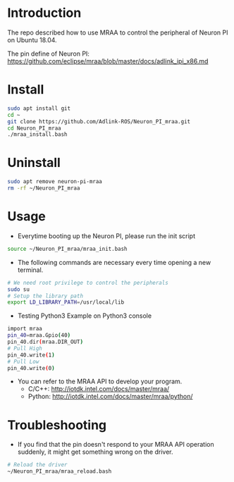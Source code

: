# Introduction

The repo described how to use MRAA to control the peripheral of Neuron PI on Ubuntu 18.04.

The pin define of Neuron PI: https://github.com/eclipse/mraa/blob/master/docs/adlink_ipi_x86.md

# Install

```bash
sudo apt install git
cd ~
git clone https://github.com/Adlink-ROS/Neuron_PI_mraa.git
cd Neuron_PI_mraa
./mraa_install.bash
```

# Uninstall

```bash
sudo apt remove neuron-pi-mraa
rm -rf ~/Neuron_PI_mraa
```

# Usage

* Everytime booting up the Neuron PI, please run the init script

```bash
source ~/Neuron_PI_mraa/mraa_init.bash
```

* The following commands are necessary every time opening a new terminal.

```bash
# We need root privilege to control the peripherals
sudo su
# Setup the library path
export LD_LIBRARY_PATH=/usr/local/lib
```

* Testing Python3 Example on Python3 console

```bash
import mraa
pin_40=mraa.Gpio(40)
pin_40.dir(mraa.DIR_OUT)
# Pull High
pin_40.write(1)
# Pull Low
pin_40.write(0)
```

* You can refer to the MRAA API to develop your program.
  - C/C++: http://iotdk.intel.com/docs/master/mraa/
  - Python: http://iotdk.intel.com/docs/master/mraa/python/

# Troubleshooting

* If you find that the pin doesn't respond to your MRAA API operation suddenly, it might get something wrong on the driver.

```bash
# Reload the driver
~/Neuron_PI_mraa/mraa_reload.bash
```
